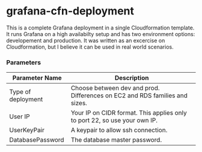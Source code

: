 # grafana-cfn-deployment
This is a complete Grafana deployment in a single Cloudformation template.
It runs Grafana on a high availabilty setup and has two environment options: developement and production. 
It was written as an excercise on Cloudformation, but I believe it can be used in real world scenarios.

### Parameters

| Parameter Name | Description |
| ------ | ------ |
| Type of deployment | Choose between dev and prod. Differences on EC2 and RDS families and sizes.|
| User IP | Your IP on CIDR format. This applies only to port 22, so use your own IP. |
| UserKeyPair | A keypair to allow ssh connection. |
| DatabasePassword | The database master password. |
